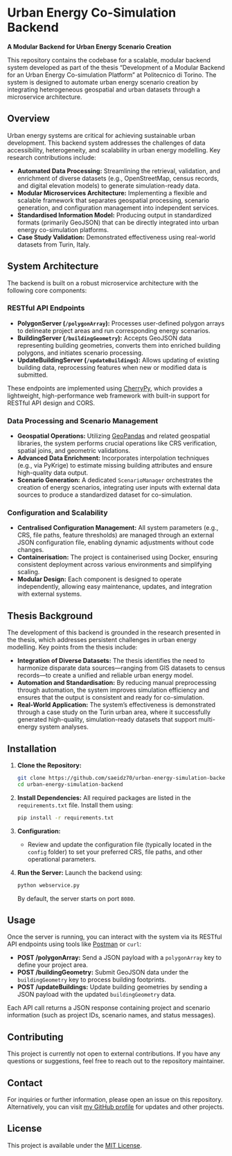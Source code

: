 # Urban Energy Co-Simulation Backend

**A Modular Backend for Urban Energy Scenario Creation**

This repository contains the codebase for a scalable, modular backend system developed as part of the thesis
“Development of a Modular Backend for an Urban Energy Co-simulation Platform” at Politecnico di Torino. The system is
designed to automate urban energy scenario creation by integrating heterogeneous geospatial and urban datasets through a
microservice architecture.

## Overview

Urban energy systems are critical for achieving sustainable urban development. This backend system addresses the
challenges of data accessibility, heterogeneity, and scalability in urban energy modelling. Key research contributions
include:

- **Automated Data Processing:** Streamlining the retrieval, validation, and enrichment of diverse datasets (e.g.,
  OpenStreetMap, census records, and digital elevation models) to generate simulation-ready data.
- **Modular Microservices Architecture:** Implementing a flexible and scalable framework that separates geospatial
  processing, scenario generation, and configuration management into independent services.
- **Standardised Information Model:** Producing output in standardized formats (primarily GeoJSON) that can be directly
  integrated into urban energy co-simulation platforms.
- **Case Study Validation:** Demonstrated effectiveness using real-world datasets from Turin, Italy.

## System Architecture

The backend is built on a robust microservice architecture with the following core components:

### RESTful API Endpoints

- **PolygonServer (`/polygonArray`):** Processes user-defined polygon arrays to delineate project areas and run
  corresponding energy scenarios.
- **BuildingServer (`/buildingGeometry`):** Accepts GeoJSON data representing building geometries, converts them into
  enriched building polygons, and initiates scenario processing.
- **UpdateBuildingServer (`/updateBuildings`):** Allows updating of existing building data, reprocessing features when
  new or modified data is submitted.

These endpoints are implemented using [CherryPy](https://cherrypy.org/), which provides a lightweight, high-performance
web framework with built-in support for RESTful API design and CORS.

### Data Processing and Scenario Management

- **Geospatial Operations:** Utilizing [GeoPandas](https://geopandas.org/) and related geospatial libraries, the system
  performs crucial operations like CRS verification, spatial joins, and geometric validations.
- **Advanced Data Enrichment:** Incorporates interpolation techniques (e.g., via PyKrige) to estimate missing building
  attributes and ensure high-quality data output.
- **Scenario Generation:** A dedicated `ScenarioManager` orchestrates the creation of energy scenarios, integrating user
  inputs with external data sources to produce a standardized dataset for co-simulation.

### Configuration and Scalability

- **Centralised Configuration Management:** All system parameters (e.g., CRS, file paths, feature thresholds) are
  managed through an external JSON configuration file, enabling dynamic adjustments without code changes.
- **Containerisation:** The project is containerised using Docker, ensuring consistent deployment across various
  environments and simplifying scaling.
- **Modular Design:** Each component is designed to operate independently, allowing easy maintenance, updates, and
  integration with external systems.

## Thesis Background

The development of this backend is grounded in the research presented in the thesis, which addresses persistent
challenges in urban energy modelling. Key points from the thesis include:

- **Integration of Diverse Datasets:** The thesis identifies the need to harmonize disparate data sources—ranging from
  GIS datasets to census records—to create a unified and reliable urban energy model.
- **Automation and Standardisation:** By reducing manual preprocessing through automation, the system improves
  simulation efficiency and ensures that the output is consistent and ready for co-simulation.
- **Real-World Application:** The system’s effectiveness is demonstrated through a case study on the Turin urban area,
  where it successfully generated high-quality, simulation-ready datasets that support multi-energy system analyses.

## Installation

1. **Clone the Repository:**
   ```bash
   git clone https://github.com/saeidz70/urban-energy-simulation-backend.git
   cd urban-energy-simulation-backend
   ```

2. **Install Dependencies:**
   All required packages are listed in the `requirements.txt` file. Install them using:
   ```bash
   pip install -r requirements.txt
   ```

3. **Configuration:**
   - Review and update the configuration file (typically located in the `config` folder) to set your preferred CRS, file
     paths, and other operational parameters.

4. **Run the Server:**
   Launch the backend using:
   ```bash
   python webservice.py
   ```
   By default, the server starts on port `8080`.

## Usage

Once the server is running, you can interact with the system via its RESTful API endpoints using tools
like [Postman](https://www.postman.com/) or `curl`:

- **POST /polygonArray:** Send a JSON payload with a `polygonArray` key to define your project area.
- **POST /buildingGeometry:** Submit GeoJSON data under the `buildingGeometry` key to process building footprints.
- **POST /updateBuildings:** Update building geometries by sending a JSON payload with the updated `buildingGeometry`
  data.

Each API call returns a JSON response containing project and scenario information (such as project IDs, scenario names,
and status messages).

## Contributing

This project is currently not open to external contributions. If you have any questions or suggestions, feel free to
reach out to the repository maintainer.

## Contact

For inquiries or further information, please open an issue on this repository. Alternatively, you can
visit [my GitHub profile](https://github.com/saeidz70) for updates and other projects.

## License

This project is available under the [MIT License](LICENSE).